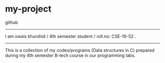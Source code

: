 # my-project
github
______________________________________________________________________ _ _ _ _
I am owais khurshid / 4th semester student / roll.no: CSE-16-52 .
______________________________________________________________________ _ _ _ _
This is a collection of my codes/programs (Data structures in C) prepared during my 4th semester B-tech course in our programming labs.
